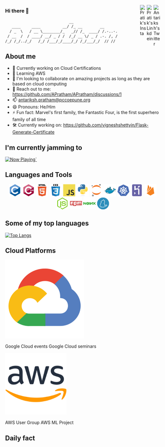 <a href="https://twitter.com/___apratham___" target="_blank" rel="nofollow"><img align="right" alt="Antariksh's Twitter" width="22px" src="https://cdn.jsdelivr.net/npm/simple-icons@v3/icons/twitter.svg" /></a><a href="https://www.linkedin.com/in/APratham" target="_blank" rel="nofollow"><img align="right" alt="Pratik's Linkdein" width="22px" src="https://cdn.jsdelivr.net/npm/simple-icons@v3/icons/linkedin.svg" /></a><a href="https://www.instagram.com/___apratham___" target="_blank" rel="nofollow"><img align="right" alt="Pratik's Insta" width="22px" src="https://cdn.jsdelivr.net/npm/simple-icons@v3/icons/instagram.svg" /></a>

### Hi there 👋

```
                             __
   ____     ____          __/ /_ __        __
  / _  \   / __ \________/_   _// /_  ____/ /.-..-.
 / __  /  / ____/ __/ _ / /  /_/ __ \/ _ / .-. /, /
/_/ /_/../_/   /_/ /___/_/____/_/ /_/___/_/  // //

```

<!--
**APratham/APratham** is a ✨ _special_ ✨ repository because its `README.md` (this file) appears on your GitHub profile.
-->

## About me
- 🔭 Currently working on Cloud Certifications
- 🌱 Learning AWS
- 👯 I'm looking to collaborate on amazing projects as long as they are based on cloud computing
- 💬 Reach out to me: https://github.com/APratham/APratham/discussions/1
- 📫 antariksh.pratham@pccoepune.org
- 😄 Pronouns: He/Him
- ⚡ Fun fact: Marvel's first family, the Fantastic Four, is the first superhero family of all time
- 🛠️ Currently working on: https://github.com/vigneshshettyin/Flask-Generate-Certificate


## I'm currently jamming to
<a href="https://spotify-now-playing-iota-umber.vercel.app/now-playing?open">
    <img src="https://spotify-now-playing-iota-umber.vercel.app/now-playing" width="256" height="64" alt="Now Playing">`
</a>

## Languages and Tools
<p align="center">
  <div align="center">
    <code><img height="40" src="./images/c.svg"></code>
    <code><img height="40" src="./images/cplusplus.svg"></code>
    <code><img height="40" src="./images/html5.svg"></code>
    <code><img height="40" src="./images/css3.svg"></code>
    <code><img height="40" src="./images/javascript.svg"></code>
    <code><img height="40" src="./images/python.svg"></code>
    <code><img height="40" src="./images/jupyter.svg"></code>
    <code><img height="40" src="./images/docker.svg"></code>
    <code><img height="40" src="./images/kubernetes.svg"></code>
    <code><img height="40" src="./images/heroku.svg"></code>
    <code><img height="40" src="./images/firebase.svg"></code>
    <code><img height="40" src="./images/nodejs.svg"></code>
    <code><img height="40" src="./images/npm.svg"></code>
    <code><img height="40" src="./images/nginx.svg"></code>
    <code><img height="40" src="./images/yarn.svg"></code>
  </div>
</p>

## Some of my top languages
[![Top Langs](https://github-readme-stats.vercel.app/api/top-langs/?username=APratham&&exclude_repo=now-playing-profile,natemoo-re&langs_count=3&bg_color=30,e96443,904e95&title_color=fff&text_color=fff)](https://github.com/anuraghazra/github-readme-stats)

## Cloud Platforms
![Google Cloud](https://raw.githubusercontent.com/devicons/devicon/master/icons/googlecloud/googlecloud-original.svg)

Google Cloud events
Google Cloud seminars

<img src="https://raw.githubusercontent.com/devicons/devicon/master/icons/amazonwebservices/amazonwebservices-original-wordmark.svg" height="200">

AWS User Group
AWS ML Project 

## Daily fact

<a href='https://github.com/marketplace/actions/daily-marvel-fact-readme'>
  <!--STARTS_HERE_QUOTE_README-->
  <!--ENDS_HERE_QUOTE_README-->
</a>
